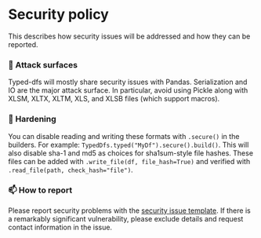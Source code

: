 # Security policy

This describes how security issues will be addressed and how they can be reported.

### 🔪 Attack surfaces

Typed-dfs will mostly share security issues with Pandas.
Serialization and IO are the major attack surface.
In particular, avoid using Pickle along with
XLSM, XLTX, XLTM, XLS, and XLSB files (which support macros).

### 💪 Hardening

You can disable reading and writing these formats with `.secure()` in the builders.
For example: `TypedDfs.typed("MyDf").secure().build()`.
This will also disable sha-1 and md5 as choices for sha1sum-style file hashes.
These files can be added with `.write_file(df, file_hash=True)`
and verified with `.read_file(path, check_hash="file")`.

### 📫 How to report

Please report security problems with the
[security issue template](https://github.com/dmyersturnbull/typed-dfs/issues/new?labels=kind%3A+security+%F0%9F%94%92&template=security.md).
If there is a remarkably significant vulnerability, please exclude details and request contact information in the issue.
